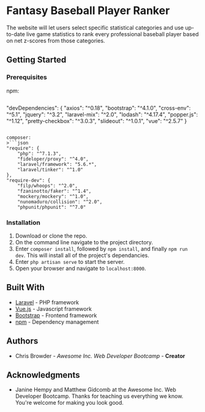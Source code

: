# Fantasy Baseball Player Ranker


The website will let users select specific statistical categories and use up-to-date live game statistics to rank every professional baseball player based on net z-scores from those categories.

## Getting Started

### Prerequisites

npm:
>```json
"devDependencies": {
  "axios": "^0.18",
  "bootstrap": "^4.1.0",
  "cross-env": "^5.1",
  "jquery": "^3.2",
  "laravel-mix": "^2.0",
  "lodash": "^4.17.4",
  "popper.js": "^1.12",
  "pretty-checkbox": "^3.0.3",
  "slideout": "^1.0.1",
  "vue": "^2.5.7"
}
```

composer:
>```json
"require": {
    "php": "^7.1.3",
    "fideloper/proxy": "^4.0",
    "laravel/framework": "5.6.*",
    "laravel/tinker": "^1.0"
},
"require-dev": {
    "filp/whoops": "^2.0",
    "fzaninotto/faker": "^1.4",
    "mockery/mockery": "^1.0",
    "nunomaduro/collision": "^2.0",
    "phpunit/phpunit": "^7.0"
```

### Installation

1. Download or clone the repo.
2. On the command line navigate to the project directory.
3. Enter `composer install`, followed by `npm install`, and finally `npm run dev`. This will install all of the project's dependancies.
4. Enter `php artisan serve` to start the server.
5. Open your browser and navigate to `localhost:8000`.

## Built With

* [Laravel](https://laravel.com/) - PHP framework
* [Vue.js](https://vuejs.org/) - Javascript framework
* [Bootstrap](https://getbootstrap.com/) - Frontend framework
* [npm](https://www.npmjs.com/) - Dependency management

## Authors

* Chris Browder - *Awesome Inc. Web Developer Bootcamp* - **Creator**

## Acknowledgments

* Janine Hempy and Matthew Gidcomb at the Awesome Inc. Web Developer Bootcamp. Thanks for teaching us everything we know. You're welcome for making you look good.
